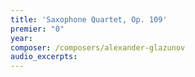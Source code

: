 ```yaml
---
title: 'Saxophone Quartet, Op. 109'
premier: "0"
year: 
composer: /composers/alexander-glazunov
audio_excerpts: 
---
```

